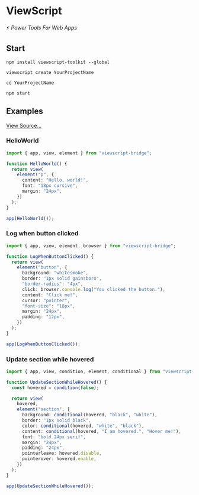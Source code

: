 # ViewScript

⚡️ _Power Tools For Web Apps_

## Start

```
npm install viewscript-toolkit --global

viewscript create YourProjectName

cd YourProjectName

npm start
```

## Examples

[View Source...](https://github.com/alexyuly/ViewScript-Toolkit/tree/main/examples/bridge/src)

### HelloWorld

```ts
import { app, view, element } from "viewscript-bridge";

function HelloWorld() {
  return view(
    element("p", {
      content: "Hello, world!",
      font: "18px cursive",
      margin: "24px",
    })
  );
}

app(HelloWorld());
```

### Log when button clicked

```ts
import { app, view, element, browser } from "viewscript-bridge";

function LogWhenButtonClicked() {
  return view(
    element("button", {
      background: "whitesmoke",
      border: "1px solid gainsboro",
      "border-radius": "4px",
      click: browser.console.log("You clicked the button."),
      content: "Click me!",
      cursor: "pointer",
      "font-size": "18px",
      margin: "24px",
      padding: "12px",
    })
  );
}

app(LogWhenButtonClicked());
```

### Update section while hovered

```ts
import { app, view, condition, element, conditional } from "viewscript-bridge";

function UpdateSectionWhileHovered() {
  const hovered = condition(false);

  return view(
    hovered,
    element("section", {
      background: conditional(hovered, "black", "white"),
      border: "1px solid black",
      color: conditional(hovered, "white", "black"),
      content: conditional(hovered, "I am hovered.", "Hover me!"),
      font: "bold 24px serif",
      margin: "24px",
      padding: "24px",
      pointerleave: hovered.disable,
      pointerover: hovered.enable,
    })
  );
}

app(UpdateSectionWhileHovered());
```
